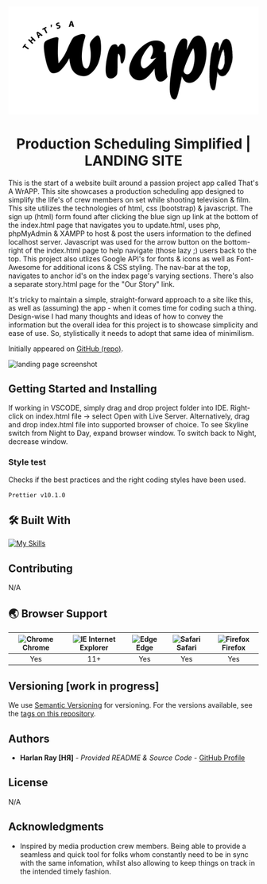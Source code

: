 <p align="center"><img src="img/TAWApp-SM.png" alt="That's A Wrapp logo"></p>

<h1 align="center"> Production Scheduling Simplified | LANDING SITE</h1>

This is the start of a website built around a passion project app called That's A WrAPP. This site showcases a production scheduling app designed to simplify the life's of crew members on set while shooting television & film. This site utilizes the technologies of html, css (bootstrap) & javascript. The sign up (html) form found after clicking the blue sign up link at the bottom of the index.html page that navigates you to update.html, uses php, phpMyAdmin & XAMPP to host & post the users information to the defined localhost server. Javascript was used for the arrow button on the bottom-right of the index.html page to help navigate (those lazy ;) users back to the top. This project also utlizes Google API's for fonts & icons as well as Font-Awesome for additional icons & CSS styling. The nav-bar at the top, navigates to anchor id's on the index page's varying sections. There's also a separate story.html page for the "Our Story" link.

It's tricky to maintain a simple, straight-forward approach to a site like this, as well as (assuming) the app - when it comes time for coding such a thing. Design-wise I had many thoughts and ideas of how to convey the information but the overall idea for this project is to showcase simplicity and ease of use. So, stylistically it needs to adopt that same idea of minimilism.

Initially appeared on [GitHub (repo)](https://github.com/harlanray/TAWrAPP).

![landing page screenshot](<img/Screenshot 2024-01-01 at 3.32.12 PM.png>)

## Getting Started and Installing

If working in VSCODE, simply drag and drop project folder into IDE. Right-click on index.html file -> select Open with Live Server. Alternatively, drag and drop index.html file into supported browser of choice. To see Skyline switch from Night to Day, expand browser window. To switch back to Night, decrease window.

### Style test

Checks if the best practices and the right coding styles have been used.

    Prettier v10.1.0

## 🛠️ Built With

[![My Skills](https://skillicons.dev/icons?i=js,html,css,bootstrap,php,vscode)](https://skillicons.dev)

## Contributing

N/A

## 🌏 Browser Support

| <img src="https://user-images.githubusercontent.com/1215767/34348387-a2e64588-ea4d-11e7-8267-a43365103afe.png" alt="Chrome" width="16px" height="16px" /> Chrome | <img src="https://user-images.githubusercontent.com/1215767/34348590-250b3ca2-ea4f-11e7-9efb-da953359321f.png" alt="IE" width="16px" height="16px" /> Internet Explorer | <img src="https://user-images.githubusercontent.com/1215767/34348380-93e77ae8-ea4d-11e7-8696-9a989ddbbbf5.png" alt="Edge" width="16px" height="16px" /> Edge | <img src="https://user-images.githubusercontent.com/1215767/34348394-a981f892-ea4d-11e7-9156-d128d58386b9.png" alt="Safari" width="16px" height="16px" /> Safari | <img src="https://user-images.githubusercontent.com/1215767/34348383-9e7ed492-ea4d-11e7-910c-03b39d52f496.png" alt="Firefox" width="16px" height="16px" /> Firefox |
| :---------: | :---------: | :---------: | :---------: | :---------: |
| Yes | 11+ | Yes | Yes | Yes |

## Versioning [work in progress]

We use [Semantic Versioning](http://semver.org/) for versioning. For the versions available, see the [tags on this repository](https://github.com/harlanray/TAWrAPP/releases).

## Authors

  - **Harlan Ray [HЯ]** - *Provided README & Source Code* -
    [GitHub Profile](https://github.com/harlanray)

## License

N/A

## Acknowledgments

  - Inspired by media production crew members. Being able to provide a seamless and quick tool for folks whom constantly need to be in sync with the same infomation, whilst also allowing to keep things on track in the intended timely fashion.